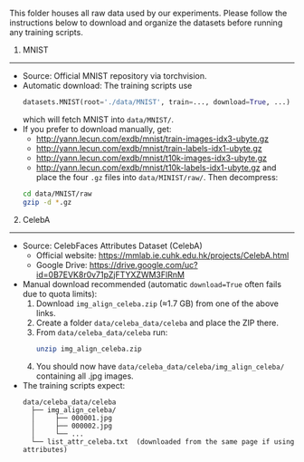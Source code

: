 This folder houses all raw data used by our experiments.  Please follow the instructions below to download and organize the datasets before running any training scripts.

1. MNIST
--------
- Source: Official MNIST repository via torchvision.
- Automatic download: The training scripts use
    ```python
    datasets.MNIST(root='./data/MNIST', train=..., download=True, ...)
    ```
  which will fetch MNIST into `data/MNIST/`.
- If you prefer to download manually, get:
    - http://yann.lecun.com/exdb/mnist/train-images-idx3-ubyte.gz
    - http://yann.lecun.com/exdb/mnist/train-labels-idx1-ubyte.gz
    - http://yann.lecun.com/exdb/mnist/t10k-images-idx3-ubyte.gz
    - http://yann.lecun.com/exdb/mnist/t10k-labels-idx1-ubyte.gz
  and place the four `.gz` files into `data/MINIST/raw/`.  Then decompress:
    ```bash
    cd data/MNIST/raw
    gzip -d *.gz
    ```

2. CelebA
---------
- Source: CelebFaces Attributes Dataset (CelebA)
  - Official website: https://mmlab.ie.cuhk.edu.hk/projects/CelebA.html
  - Google Drive: https://drive.google.com/uc?id=0B7EVK8r0v71pZjFTYXZWM3FlRnM
- Manual download recommended (automatic `download=True` often fails due to quota limits):
    1. Download `img_align_celeba.zip` (≈1.7 GB) from one of the above links.
    2. Create a folder `data/celeba_data/celeba` and place the ZIP there.
    3. From `data/celeba_data/celeba` run:
       ```bash
       unzip img_align_celeba.zip
       ```
    4. You should now have `data/celeba_data/celeba/img_align_celeba/` containing all .jpg images.
- The training scripts expect:
    ```
    data/celeba_data/celeba
      ├── img_align_celeba/
      │     ├── 000001.jpg
      │     ├── 000002.jpg
      │     └── ...
      └── list_attr_celeba.txt  (downloaded from the same page if using attributes)
    ```


